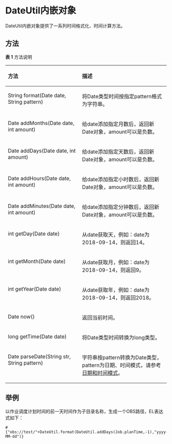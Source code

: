 # DateUtil内嵌对象<a name="dgc_01_0500"></a>

DateUtil内嵌对象提供了一系列时间格式化、时间计算方法。

## 方法<a name="zh-cn_topic_0132846499_section18841149151713"></a>

**表 1**  方法说明

<a name="zh-cn_topic_0132846499_table662281718176"></a>
<table><thead align="left"><tr id="zh-cn_topic_0132846499_row46221117141716"><th class="cellrowborder" valign="top" width="46%" id="mcps1.2.3.1.1"><p id="zh-cn_topic_0132846499_p462211713178"><a name="zh-cn_topic_0132846499_p462211713178"></a><a name="zh-cn_topic_0132846499_p462211713178"></a>方法</p>
</th>
<th class="cellrowborder" valign="top" width="54%" id="mcps1.2.3.1.2"><p id="zh-cn_topic_0132846499_p76223174172"><a name="zh-cn_topic_0132846499_p76223174172"></a><a name="zh-cn_topic_0132846499_p76223174172"></a>描述</p>
</th>
</tr>
</thead>
<tbody><tr id="zh-cn_topic_0132846499_row1362211771712"><td class="cellrowborder" valign="top" width="46%" headers="mcps1.2.3.1.1 "><p id="zh-cn_topic_0132846499_p1862213172179"><a name="zh-cn_topic_0132846499_p1862213172179"></a><a name="zh-cn_topic_0132846499_p1862213172179"></a>String format(Date date, String pattern)</p>
</td>
<td class="cellrowborder" valign="top" width="54%" headers="mcps1.2.3.1.2 "><p id="zh-cn_topic_0132846499_p76225177173"><a name="zh-cn_topic_0132846499_p76225177173"></a><a name="zh-cn_topic_0132846499_p76225177173"></a>将Date类型时间按指定pattern格式为字符串。</p>
</td>
</tr>
<tr id="zh-cn_topic_0132846499_row106221717141711"><td class="cellrowborder" valign="top" width="46%" headers="mcps1.2.3.1.1 "><p id="zh-cn_topic_0132846499_p962251761716"><a name="zh-cn_topic_0132846499_p962251761716"></a><a name="zh-cn_topic_0132846499_p962251761716"></a>Date addMonths(Date date, int amount)</p>
</td>
<td class="cellrowborder" valign="top" width="54%" headers="mcps1.2.3.1.2 "><p id="zh-cn_topic_0132846499_p1962281716170"><a name="zh-cn_topic_0132846499_p1962281716170"></a><a name="zh-cn_topic_0132846499_p1962281716170"></a>给date添加指定月数后，返回新Date对象，amount可以是负数。</p>
</td>
</tr>
<tr id="zh-cn_topic_0132846499_row962291716173"><td class="cellrowborder" valign="top" width="46%" headers="mcps1.2.3.1.1 "><p id="zh-cn_topic_0132846499_p36229173170"><a name="zh-cn_topic_0132846499_p36229173170"></a><a name="zh-cn_topic_0132846499_p36229173170"></a>Date addDays(Date date, int amount)</p>
</td>
<td class="cellrowborder" valign="top" width="54%" headers="mcps1.2.3.1.2 "><p id="zh-cn_topic_0132846499_p762291715173"><a name="zh-cn_topic_0132846499_p762291715173"></a><a name="zh-cn_topic_0132846499_p762291715173"></a>给date添加指定天数后，返回新Date对象，amount可以是负数。</p>
</td>
</tr>
<tr id="zh-cn_topic_0132846499_row4622317151718"><td class="cellrowborder" valign="top" width="46%" headers="mcps1.2.3.1.1 "><p id="zh-cn_topic_0132846499_p16226172179"><a name="zh-cn_topic_0132846499_p16226172179"></a><a name="zh-cn_topic_0132846499_p16226172179"></a>Date addHours(Date date, int amount)</p>
</td>
<td class="cellrowborder" valign="top" width="54%" headers="mcps1.2.3.1.2 "><p id="zh-cn_topic_0132846499_p206228179177"><a name="zh-cn_topic_0132846499_p206228179177"></a><a name="zh-cn_topic_0132846499_p206228179177"></a>给date添加指定小时数后，返回新Date对象，amount可以是负数。</p>
</td>
</tr>
<tr id="zh-cn_topic_0132846499_row2062217172171"><td class="cellrowborder" valign="top" width="46%" headers="mcps1.2.3.1.1 "><p id="zh-cn_topic_0132846499_p262271717175"><a name="zh-cn_topic_0132846499_p262271717175"></a><a name="zh-cn_topic_0132846499_p262271717175"></a>Date addMinutes(Date date, int amount)</p>
</td>
<td class="cellrowborder" valign="top" width="54%" headers="mcps1.2.3.1.2 "><p id="zh-cn_topic_0132846499_p162281781713"><a name="zh-cn_topic_0132846499_p162281781713"></a><a name="zh-cn_topic_0132846499_p162281781713"></a>给date添加指定分钟数后，返回新Date对象，amount可以是负数。</p>
</td>
</tr>
<tr id="zh-cn_topic_0132846499_row186221917161712"><td class="cellrowborder" valign="top" width="46%" headers="mcps1.2.3.1.1 "><p id="zh-cn_topic_0132846499_p1762211718175"><a name="zh-cn_topic_0132846499_p1762211718175"></a><a name="zh-cn_topic_0132846499_p1762211718175"></a>int getDay(Date date)</p>
</td>
<td class="cellrowborder" valign="top" width="54%" headers="mcps1.2.3.1.2 "><p id="zh-cn_topic_0132846499_p1862281719176"><a name="zh-cn_topic_0132846499_p1862281719176"></a><a name="zh-cn_topic_0132846499_p1862281719176"></a>从date获取天，例如：date为2018-09-14，则返回14。</p>
</td>
</tr>
<tr id="zh-cn_topic_0132846499_row152311126192317"><td class="cellrowborder" valign="top" width="46%" headers="mcps1.2.3.1.1 "><p id="zh-cn_topic_0132846499_p17246226152319"><a name="zh-cn_topic_0132846499_p17246226152319"></a><a name="zh-cn_topic_0132846499_p17246226152319"></a>int getMonth(Date date)</p>
</td>
<td class="cellrowborder" valign="top" width="54%" headers="mcps1.2.3.1.2 "><p id="zh-cn_topic_0132846499_p1624632642314"><a name="zh-cn_topic_0132846499_p1624632642314"></a><a name="zh-cn_topic_0132846499_p1624632642314"></a>从date获取月，例如：date为2018-09-14，则返回9。</p>
</td>
</tr>
<tr id="zh-cn_topic_0132846499_row136221917161712"><td class="cellrowborder" valign="top" width="46%" headers="mcps1.2.3.1.1 "><p id="zh-cn_topic_0132846499_p1622131710172"><a name="zh-cn_topic_0132846499_p1622131710172"></a><a name="zh-cn_topic_0132846499_p1622131710172"></a>int getYear(Date date)</p>
</td>
<td class="cellrowborder" valign="top" width="54%" headers="mcps1.2.3.1.2 "><p id="zh-cn_topic_0132846499_p1862214170171"><a name="zh-cn_topic_0132846499_p1862214170171"></a><a name="zh-cn_topic_0132846499_p1862214170171"></a>从date获取年，例如：date为2018-09-14，则返回2018。</p>
</td>
</tr>
<tr id="zh-cn_topic_0132846499_row453518713244"><td class="cellrowborder" valign="top" width="46%" headers="mcps1.2.3.1.1 "><p id="zh-cn_topic_0132846499_p453537132411"><a name="zh-cn_topic_0132846499_p453537132411"></a><a name="zh-cn_topic_0132846499_p453537132411"></a>Date now()</p>
</td>
<td class="cellrowborder" valign="top" width="54%" headers="mcps1.2.3.1.2 "><p id="zh-cn_topic_0132846499_p053597152414"><a name="zh-cn_topic_0132846499_p053597152414"></a><a name="zh-cn_topic_0132846499_p053597152414"></a>返回当前时间。</p>
</td>
</tr>
<tr id="zh-cn_topic_0132846499_row08793413247"><td class="cellrowborder" valign="top" width="46%" headers="mcps1.2.3.1.1 "><p id="zh-cn_topic_0132846499_p5879104152420"><a name="zh-cn_topic_0132846499_p5879104152420"></a><a name="zh-cn_topic_0132846499_p5879104152420"></a>long getTime(Date date)</p>
</td>
<td class="cellrowborder" valign="top" width="54%" headers="mcps1.2.3.1.2 "><p id="zh-cn_topic_0132846499_p987912482412"><a name="zh-cn_topic_0132846499_p987912482412"></a><a name="zh-cn_topic_0132846499_p987912482412"></a>将Date类型时间转换为long类型。</p>
</td>
</tr>
<tr id="zh-cn_topic_0132846499_row95165818237"><td class="cellrowborder" valign="top" width="46%" headers="mcps1.2.3.1.1 "><p id="zh-cn_topic_0132846499_p45155892313"><a name="zh-cn_topic_0132846499_p45155892313"></a><a name="zh-cn_topic_0132846499_p45155892313"></a>Date parseDate(String str, String pattern)</p>
</td>
<td class="cellrowborder" valign="top" width="54%" headers="mcps1.2.3.1.2 "><p id="zh-cn_topic_0132846499_p1251185852320"><a name="zh-cn_topic_0132846499_p1251185852320"></a><a name="zh-cn_topic_0132846499_p1251185852320"></a>字符串按pattern转换为Date类型，pattern为日期、时间模式，请参考<a href="日期和时间模式.md">日期和时间模式</a>。</p>
</td>
</tr>
</tbody>
</table>

## 举例<a name="zh-cn_topic_0132846499_section4812102915281"></a>

以作业调度计划时间的前一天时间作为子目录名称，生成一个OBS路径，EL表达式如下：

```
#{"obs://test/"+DateUtil.format(DateUtil.addDays(Job.planTime,-1),"yyyy-MM-dd")}
```

